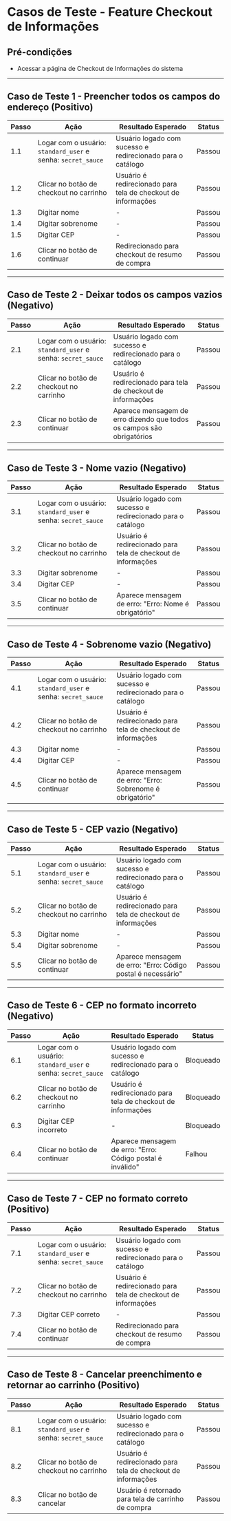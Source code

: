 
# Casos de Teste - Feature Checkout de Informações

## Pré-condições
- Acessar a página de Checkout de Informações do sistema

---

## Caso de Teste 1 - Preencher todos os campos do endereço (Positivo)

| Passo | Ação | Resultado Esperado | Status |
|-------|------|---------------------|--------|
| 1.1 | Logar com o usuário: `standard_user` e senha: `secret_sauce` | Usuário logado com sucesso e redirecionado para o catálogo | Passou |
| 1.2 | Clicar no botão de checkout no carrinho | Usuário é redirecionado para tela de checkout de informações | Passou |
| 1.3 | Digitar nome | - | Passou |
| 1.4 | Digitar sobrenome | - | Passou |
| 1.5 | Digitar CEP | - | Passou |
| 1.6 | Clicar no botão de continuar | Redirecionado para checkout de resumo de compra | Passou |

---

## Caso de Teste 2 - Deixar todos os campos vazios (Negativo)

| Passo | Ação | Resultado Esperado | Status |
|-------|------|---------------------|--------|
| 2.1 | Logar com o usuário: `standard_user` e senha: `secret_sauce` | Usuário logado com sucesso e redirecionado para o catálogo | Passou |
| 2.2 | Clicar no botão de checkout no carrinho | Usuário é redirecionado para tela de checkout de informações | Passou |
| 2.3 | Clicar no botão de continuar | Aparece mensagem de erro dizendo que todos os campos são obrigatórios | Passou |

---

## Caso de Teste 3 - Nome vazio (Negativo)

| Passo | Ação | Resultado Esperado | Status |
|-------|------|---------------------|--------|
| 3.1 | Logar com o usuário: `standard_user` e senha: `secret_sauce` | Usuário logado com sucesso e redirecionado para o catálogo | Passou |
| 3.2 | Clicar no botão de checkout no carrinho | Usuário é redirecionado para tela de checkout de informações | Passou |
| 3.3 | Digitar sobrenome | - | Passou |
| 3.4 | Digitar CEP | - | Passou |
| 3.5 | Clicar no botão de continuar | Aparece mensagem de erro: "Erro: Nome é obrigatório" | Passou |

---

## Caso de Teste 4 - Sobrenome vazio (Negativo)

| Passo | Ação | Resultado Esperado | Status |
|-------|------|---------------------|--------|
| 4.1 | Logar com o usuário: `standard_user` e senha: `secret_sauce` | Usuário logado com sucesso e redirecionado para o catálogo | Passou |
| 4.2 | Clicar no botão de checkout no carrinho | Usuário é redirecionado para tela de checkout de informações | Passou |
| 4.3 | Digitar nome | - | Passou |
| 4.4 | Digitar CEP | - | Passou |
| 4.5 | Clicar no botão de continuar | Aparece mensagem de erro: "Erro: Sobrenome é obrigatório" | Passou |

---

## Caso de Teste 5 - CEP vazio (Negativo)

| Passo | Ação | Resultado Esperado | Status |
|-------|------|---------------------|--------|
| 5.1 | Logar com o usuário: `standard_user` e senha: `secret_sauce` | Usuário logado com sucesso e redirecionado para o catálogo | Passou |
| 5.2 | Clicar no botão de checkout no carrinho | Usuário é redirecionado para tela de checkout de informações | Passou |
| 5.3 | Digitar nome | - | Passou |
| 5.4 | Digitar sobrenome | - | Passou |
| 5.5 | Clicar no botão de continuar | Aparece mensagem de erro: "Erro: Código postal é necessário" | Passou |

---

## Caso de Teste 6 - CEP no formato incorreto (Negativo)

| Passo | Ação | Resultado Esperado | Status |
|-------|------|---------------------|--------|
| 6.1 | Logar com o usuário: `standard_user` e senha: `secret_sauce` | Usuário logado com sucesso e redirecionado para o catálogo | Bloqueado |
| 6.2 | Clicar no botão de checkout no carrinho | Usuário é redirecionado para tela de checkout de informações | Bloqueado |
| 6.3 | Digitar CEP incorreto | - | Bloqueado |
| 6.4 | Clicar no botão de continuar | Aparece mensagem de erro: "Erro: Código postal é inválido" | Falhou |

---

## Caso de Teste 7 - CEP no formato correto (Positivo)

| Passo | Ação | Resultado Esperado | Status |
|-------|------|---------------------|--------|
| 7.1 | Logar com o usuário: `standard_user` e senha: `secret_sauce` | Usuário logado com sucesso e redirecionado para o catálogo | Passou |
| 7.2 | Clicar no botão de checkout no carrinho | Usuário é redirecionado para tela de checkout de informações | Passou |
| 7.3 | Digitar CEP correto | - | Passou |
| 7.4 | Clicar no botão de continuar | Redirecionado para checkout de resumo de compra | Passou |

---

## Caso de Teste 8 - Cancelar preenchimento e retornar ao carrinho (Positivo)

| Passo | Ação | Resultado Esperado | Status |
|-------|------|---------------------|--------|
| 8.1 | Logar com o usuário: `standard_user` e senha: `secret_sauce` | Usuário logado com sucesso e redirecionado para o catálogo | Passou |
| 8.2 | Clicar no botão de checkout no carrinho | Usuário é redirecionado para tela de checkout de informações | Passou |
| 8.3 | Clicar no botão de cancelar | Usuário é retornado para tela de carrinho de compra | Passou |
